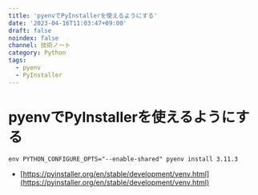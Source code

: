 ```yaml
---
title: 'pyenvでPyInstallerを使えるようにする'
date: '2023-04-16T11:03:47+09:00'
draft: false
noindex: false
channel: 技術ノート
category: Python
tags:
  - pyenv
  - PyInstaller
---
```

# pyenvでPyInstallerを使えるようにする

```shell
env PYTHON_CONFIGURE_OPTS="--enable-shared" pyenv install 3.11.3
```

- [https://pyinstaller.org/en/stable/development/venv.html](https://pyinstaller.org/en/stable/development/venv.html)
